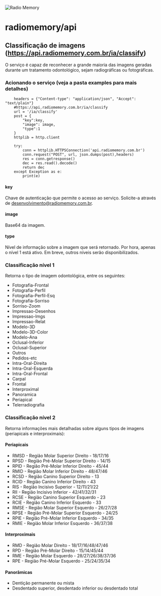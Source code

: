 ![Radio Memory](https://radiomemory.com.br/wp-content/uploads/2020/02/logo-site-com-borda.png)
# radiomemory/api

## Classificação de imagens (https://api.radiomemory.com.br/ia/classify)
O serviço é capaz de reconhecer a grande maioria das imagens geradas durante um tratamento odontológico, sejam radiográficas ou fotográficas.

### Acionando o serviço (veja a pasta examples para mais detalhes)

```
    headers = {"Content-type": "application/json", "Accept": "text/plain"}
    #https://api.radiomemory.com.br/ia/classify
    url = '/ia/classify'
    post = {
        "key":key,
        "image": image,
        "type":1
    }
    httplib = http.client

    try:
        conn = httplib.HTTPSConnection('api.radiomemory.com.br')
        conn.request("POST", url, json.dumps(post),headers)
        res = conn.getresponse()
        dec = res.read().decode()
        return dec
    except Exception as e:
        print(e)
```
#### key
Chave de autenticação que permite o acesso ao serviço. Solicite-a através de desenvolvimento@radiomemory.com.br.
#### image
Base64 da imagem.
#### type
Nível de informação sobre a imagem que será retornado. Por hora, apenas o nível 1 está ativo. Em breve, outros níveis serão disponibilizados.

### Classificação nível 1
Retorna o tipo de imagem odontológica, entre os seguintes:
* Fotografia-Frontal
* Fotografia-Perfil
* Fotografia-Perfil-Esq
* Fotografia-Sorriso
* Sorriso-Zoom
* Impressao-Desenhos
* Impressao-Imgs
* Impressao-Relat
* Modelo-3D
* Modelo-3D-Color
* Modelo-Ana
* Oclusal-Inferior
* Oclusal-Superior
* Outros
* Pedidos-etc
* Intra-Oral-Direita
* Intra-Oral-Esquerda
* Intra-Oral-Frontal
* Carpal
* Frontal
* Interproximal
* Panoramica
* Periapical
* Telerradiografia

### Classificação nível 2
Retorna informações mais detalhadas sobre alguns tipos de imagens (periapicais e interproximais):
#### Periapicais
* RMSD - Região Molar Superior Direito - 18/17/16
* RPSD - Região Pré-Molar Superior Direito - 14/15
* RPID - Região Pré-Molar Inferior Direito - 45/44
* RMID - Região Molar Inferior Direito - 48/47/46
* RCSD - Região Canino Superior Direito - 13
* RCID - Região Canino Inferior Direito - 43
* RIS - Região Incisivo Superior - 12/11/21/22
* RII - Região Incisivo Inferior - 42/41/32/31
* RCSE - Região Canino Superior Esquerdo - 23
* RCIE - Região Canino Inferior Esquerdo - 33
* RMSE - Região Molar Superior Esquerdo - 26/27/28
* RPSE - Região Pré-Molar Superior Esquerdo - 24/25
* RPIE - Região Pré-Molar Inferior Esquerdo - 34/35
* RMIE - Região Molar Inferior Esquerdo - 36/37/38
#### Interproximais
* RMD - Região Molar Direito - 18/17/16/48/47/46
* RPD - Região Pré-Molar Direito - 15/14/45/44
* RME - Região Molar Esquerdo - 28/27/26/38/37/36
* RPE - Região Pré-Molar Esquerdo - 25/24/35/34
#### Panorâmicas
* Dentição permanente ou mista
* Desdentado superior, desdentado inferior ou desdentado total
